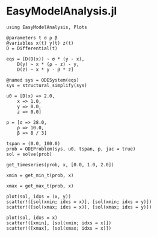 # EasyModelAnalysis.jl

```@example analysis
using EasyModelAnalysis, Plots

@parameters t σ ρ β
@variables x(t) y(t) z(t)
D = Differential(t)

eqs = [D(D(x)) ~ σ * (y - x),
    D(y) ~ x * (ρ - z) - y,
    D(z) ~ x * y - β * z]

@named sys = ODESystem(eqs)
sys = structural_simplify(sys)

u0 = [D(x) => 2.0,
    x => 1.0,
    y => 0.0,
    z => 0.0]

p = [σ => 28.0,
    ρ => 10.0,
    β => 8 / 3]

tspan = (0.0, 100.0)
prob = ODEProblem(sys, u0, tspan, p, jac = true)
sol = solve(prob)
```

```@example analysis
get_timeseries(prob, x, [0.0, 1.0, 2.0])
```

```@example analysis
xmin = get_min_t(prob, x)
```

```@example analysis
xmax = get_max_t(prob, x)
```

```@example analysis
plot(sol, idxs = (x, y))
scatter!([sol(xmin; idxs = x)], [sol(xmin; idxs = y)])
scatter!([sol(xmax; idxs = x)], [sol(xmax; idxs = y)])
```

```@example analysis
plot(sol, idxs = x)
scatter!([xmin], [sol(xmin; idxs = x)])
scatter!([xmax], [sol(xmax; idxs = x)])
```

